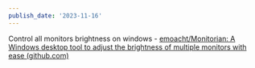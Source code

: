 ```yaml
---
publish_date: '2023-11-16'
---
```

Control all monitors brightness on windows - [emoacht/Monitorian: A Windows desktop tool to adjust the brightness of multiple monitors with ease (github.com)](https://github.com/emoacht/Monitorian)
